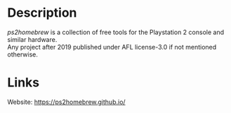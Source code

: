 # Description

_ps2homebrew_ is a collection of free tools for the Playstation 2 console and similar hardware.  
Any project after 2019 published under AFL license-3.0 if not mentioned otherwise.  

# Links

Website: https://ps2homebrew.github.io/  
